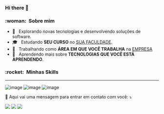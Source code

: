 ### Hi there 👋

<h3> :woman: &nbsp;Sobre mim </h3>

- 🤔 &nbsp; Explorando novas tecnologias e desenvolvendo soluções de software.
- 🎓 &nbsp; Estudando **SEU CURSO** no <a href="link da sua faculdade">SUA FACULDADE</a>.
- 💼 &nbsp; Trabalhando como **ÁREA EM QUE VOCÊ TRABALHA** na <a href="LINK DA EMPRESA">EMPRESA</a>
- 🌱 &nbsp; Aprendendo mais sobre **TECNOLOGIAS QUE VOCÊ ESTÁ APRENDENDO**.

<h3> :rocket: &nbsp;Minhas Skills </h3>

----

![image](https://img.shields.io/badge/JavaScript-F7DF1E?style=for-the-badge&logo=javascript&logoColor=black)
![image](https://img.shields.io/badge/HTML5-E34F26?style=for-the-badge&logo=html5&logoColor=white)
![image](https://img.shields.io/badge/CSS3-1572B6?style=for-the-badge&logo=css3&logoColor=white)

<p align="left">
  💌 Aqui vai uma mensagem para entrar em contato com você: ⤵️
</p>

<p align="left">
  <a href="#" alt="Gmail">
  <img src="https://img.shields.io/badge/-Gmail-FF0000?style=flat-square&labelColor=FF0000&logo=gmail&logoColor=white&link=LINK-DO-SEU-EMAIL" /></a>

  <a href="#" alt="Linkedin">
  <img src="https://img.shields.io/badge/-Linkedin-0e76a8?style=flat-square&logo=Linkedin&logoColor=white&link=LINK-DO-SEU-LINKEDIN" /></a>

  <a href="#" alt="WhatsApp">
  <img src="https://img.shields.io/badge/-WhatsApp-25d366?style=flat-square&labelColor=25d366&logo=whatsapp&logoColor=white&link=API-DO-SEU-WHATSAPP"/></a>

</p>  

